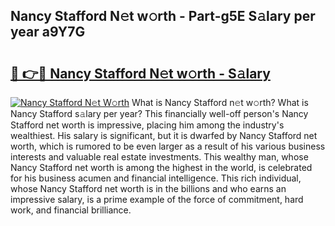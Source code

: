 ## Nancy Stafford N𝚎t w𝚘rth - Part-g5E S𝚊lary per year a9Y7G

# <h2><a href="http://gc50kfb.nevu.top/?p=Nancy+Stafford">🔗 👉🔴 Nancy Stafford N𝚎t w𝚘rth - S𝚊lary</a></h2>

[![Nancy Stafford N𝚎t W𝚘rth](https://i.imgur.com/Oavwk0R.jpeg)](http://gc50kfb.nevu.top/?p=Nancy+Stafford)
What is Nancy Stafford n𝚎t w𝚘rth? What is Nancy Stafford s𝚊lary per year?
This financially well-off person's Nancy Stafford net worth is impressive, placing him among the industry's wealthiest. His salary is significant, but it is dwarfed by Nancy Stafford net worth, which is rumored to be even larger as a result of his various business interests and valuable real estate investments. This wealthy man, whose Nancy Stafford net worth is among the highest in the world, is celebrated for his business acumen and financial intelligence. This rich individual, whose Nancy Stafford net worth is in the billions and who earns an impressive salary, is a prime example of the force of commitment, hard work, and financial brilliance.
